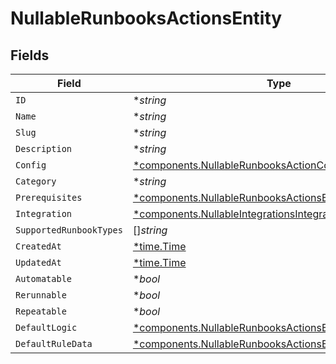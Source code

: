 # NullableRunbooksActionsEntity


## Fields

| Field                                                                                                                               | Type                                                                                                                                | Required                                                                                                                            | Description                                                                                                                         |
| ----------------------------------------------------------------------------------------------------------------------------------- | ----------------------------------------------------------------------------------------------------------------------------------- | ----------------------------------------------------------------------------------------------------------------------------------- | ----------------------------------------------------------------------------------------------------------------------------------- |
| `ID`                                                                                                                                | **string*                                                                                                                           | :heavy_minus_sign:                                                                                                                  | N/A                                                                                                                                 |
| `Name`                                                                                                                              | **string*                                                                                                                           | :heavy_minus_sign:                                                                                                                  | N/A                                                                                                                                 |
| `Slug`                                                                                                                              | **string*                                                                                                                           | :heavy_minus_sign:                                                                                                                  | N/A                                                                                                                                 |
| `Description`                                                                                                                       | **string*                                                                                                                           | :heavy_minus_sign:                                                                                                                  | N/A                                                                                                                                 |
| `Config`                                                                                                                            | [*components.NullableRunbooksActionConfigEntity](../../models/components/nullablerunbooksactionconfigentity.md)                     | :heavy_minus_sign:                                                                                                                  | N/A                                                                                                                                 |
| `Category`                                                                                                                          | **string*                                                                                                                           | :heavy_minus_sign:                                                                                                                  | N/A                                                                                                                                 |
| `Prerequisites`                                                                                                                     | [*components.NullableRunbooksActionsEntityPrerequisites](../../models/components/nullablerunbooksactionsentityprerequisites.md)     | :heavy_minus_sign:                                                                                                                  | N/A                                                                                                                                 |
| `Integration`                                                                                                                       | [*components.NullableIntegrationsIntegrationEntity](../../models/components/nullableintegrationsintegrationentity.md)               | :heavy_minus_sign:                                                                                                                  | N/A                                                                                                                                 |
| `SupportedRunbookTypes`                                                                                                             | []*string*                                                                                                                          | :heavy_minus_sign:                                                                                                                  | N/A                                                                                                                                 |
| `CreatedAt`                                                                                                                         | [*time.Time](https://pkg.go.dev/time#Time)                                                                                          | :heavy_minus_sign:                                                                                                                  | N/A                                                                                                                                 |
| `UpdatedAt`                                                                                                                         | [*time.Time](https://pkg.go.dev/time#Time)                                                                                          | :heavy_minus_sign:                                                                                                                  | N/A                                                                                                                                 |
| `Automatable`                                                                                                                       | **bool*                                                                                                                             | :heavy_minus_sign:                                                                                                                  | N/A                                                                                                                                 |
| `Rerunnable`                                                                                                                        | **bool*                                                                                                                             | :heavy_minus_sign:                                                                                                                  | N/A                                                                                                                                 |
| `Repeatable`                                                                                                                        | **bool*                                                                                                                             | :heavy_minus_sign:                                                                                                                  | N/A                                                                                                                                 |
| `DefaultLogic`                                                                                                                      | [*components.NullableRunbooksActionsEntityDefaultLogic](../../models/components/nullablerunbooksactionsentitydefaultlogic.md)       | :heavy_minus_sign:                                                                                                                  | N/A                                                                                                                                 |
| `DefaultRuleData`                                                                                                                   | [*components.NullableRunbooksActionsEntityDefaultRuleData](../../models/components/nullablerunbooksactionsentitydefaultruledata.md) | :heavy_minus_sign:                                                                                                                  | N/A                                                                                                                                 |